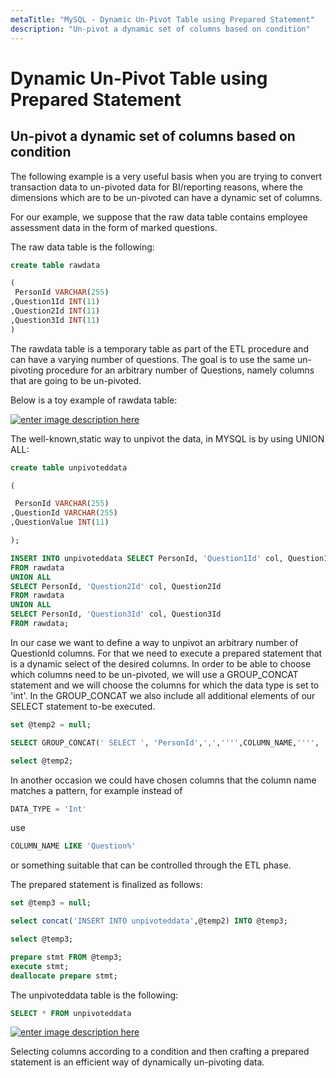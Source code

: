 ```yaml
---
metaTitle: "MySQL - Dynamic Un-Pivot Table using Prepared Statement"
description: "Un-pivot a dynamic set of columns based on condition"
---
```


# Dynamic Un-Pivot Table using Prepared Statement



## Un-pivot a dynamic set of columns based on condition


The following example is a very useful basis when you are trying to convert transaction data to un-pivoted data for BI/reporting reasons, where the dimensions which are to be un-pivoted can have a dynamic set of columns.

For our example, we suppose that the raw data table contains employee assessment data in the form of marked questions.

The raw data table is the following:

```sql
create table rawdata

(
 PersonId VARCHAR(255)
,Question1Id INT(11)
,Question2Id INT(11)
,Question3Id INT(11)
)  

```

The rawdata table is a temporary table as part of the ETL procedure and can have a varying number of questions. The goal is to use the same un-pivoting procedure for an arbitrary number of Questions, namely columns that are going to be un-pivoted.

Below is a toy example of rawdata table:

[<img src="http://i.stack.imgur.com/XC8KC.png" alt="enter image description here" />](http://i.stack.imgur.com/XC8KC.png)

The well-known,static way to unpivot the data, in MYSQL is by using UNION ALL:

```sql
create table unpivoteddata

(

 PersonId VARCHAR(255)
,QuestionId VARCHAR(255)
,QuestionValue INT(11)

);

INSERT INTO unpivoteddata SELECT PersonId, 'Question1Id' col, Question1Id 
FROM rawdata
UNION ALL
SELECT PersonId, 'Question2Id' col, Question2Id 
FROM rawdata
UNION ALL
SELECT PersonId, 'Question3Id' col, Question3Id 
FROM rawdata; 

```

In our case we want to define a way to unpivot an arbitrary number of QuestionId columns. For that we need to execute a prepared statement that is a dynamic select of the desired columns.
In order to be able to choose which columns need to be un-pivoted, we will use a GROUP_CONCAT statement and we will choose the columns for which the data type is set to 'int'. In the GROUP_CONCAT we also include all additional elements of our SELECT statement to-be executed.

```sql
set @temp2 = null; 

SELECT GROUP_CONCAT(' SELECT ', 'PersonId',',','''',COLUMN_NAME,'''', ' col     ',',',COLUMN_NAME,' FROM rawdata' separator ' UNION ALL' ) FROM     INFORMATION_SCHEMA.COLUMNS WHERE table_name = 'rawdata' AND DATA_TYPE = 'Int' INTO     @temp2;

select @temp2;

```

In another occasion we could have chosen columns that the column name matches a pattern, for example instead of

```sql
DATA_TYPE = 'Int'

```

use

```sql
COLUMN_NAME LIKE 'Question%'

```

or something suitable that can be controlled through the ETL phase.

The prepared statement is finalized as follows:

```sql
set @temp3 = null;

select concat('INSERT INTO unpivoteddata',@temp2) INTO @temp3;

select @temp3;

prepare stmt FROM @temp3;
execute stmt;
deallocate prepare stmt;

```

The unpivoteddata table is the following:

```sql
SELECT * FROM unpivoteddata

```

[<img src="http://i.stack.imgur.com/2DZRJ.png" alt="enter image description here" />](http://i.stack.imgur.com/2DZRJ.png)

Selecting columns according to a condition and then crafting a prepared statement is an efficient way of dynamically un-pivoting data.

